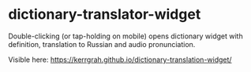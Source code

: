 # dictionary-translator-widget
Double-clicking (or tap-holding on mobile) opens dictionary widget with definition, translation to Russian and audio pronunciation.

Visible here:
https://kerrgrah.github.io/dictionary-translation-widget/
